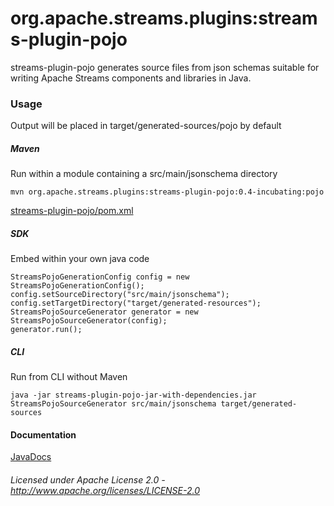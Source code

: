 org.apache.streams.plugins:streams-plugin-pojo
==============================================

streams-plugin-pojo generates source files from json schemas suitable for writing Apache Streams components and libraries in Java.

### Usage

Output will be placed in target/generated-sources/pojo by default

##### Maven

Run within a module containing a src/main/jsonschema directory

    mvn org.apache.streams.plugins:streams-plugin-pojo:0.4-incubating:pojo

[streams-plugin-pojo/pom.xml](streams-plugin-pojo/pom.xml "streams-plugin-pojo/pom.xml")

##### SDK

Embed within your own java code

    StreamsPojoGenerationConfig config = new StreamsPojoGenerationConfig();
    config.setSourceDirectory("src/main/jsonschema");
    config.setTargetDirectory("target/generated-resources");
    StreamsPojoSourceGenerator generator = new StreamsPojoSourceGenerator(config);
    generator.run();
  
##### CLI

Run from CLI without Maven

    java -jar streams-plugin-pojo-jar-with-dependencies.jar StreamsPojoSourceGenerator src/main/jsonschema target/generated-sources

#### Documentation

[JavaDocs](apidocs/index.html "JavaDocs")

###### Licensed under Apache License 2.0 - http://www.apache.org/licenses/LICENSE-2.0